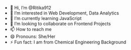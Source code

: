 - 👋 Hi, I’m @Ritika912
- 👀 I’m interested in Web Development, Data Analytics
- 🌱 I’m currently learning JavaScript
- 💞️ I’m looking to collaborate on Frontend Projects
- 📫 How to reach me 
- 😄 Pronouns: She/Her
- ⚡ Fun fact: I am from Chemical Engineering Background

<!---
Ritika912/Ritika912 is a ✨ special ✨ repository because its `README.md` (this file) appears on your GitHub profile.
You can click the Preview link to take a look at your changes.
--->

